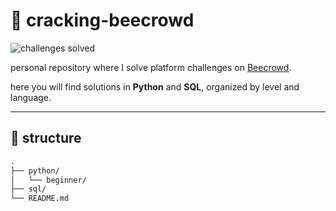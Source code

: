 # 🐝 cracking-beecrowd

![challenges solved](https://img.shields.io/badge/challenges_solved-18-blueviolet)

personal repository where I solve platform challenges on [Beecrowd](https://www.beecrowd.com.br/).

here you will find solutions in **Python** and **SQL**, organized by level and language.

---

## 📁 structure

```bash
.
├── python/
│   └── beginner/
├── sql/
└── README.md